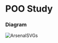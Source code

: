 # POO Study

### Diagram

![ArsenalSVGs](https://user-images.githubusercontent.com/64628014/166392250-294a0af5-504d-4f72-b355-7341fd36cb43.png)
